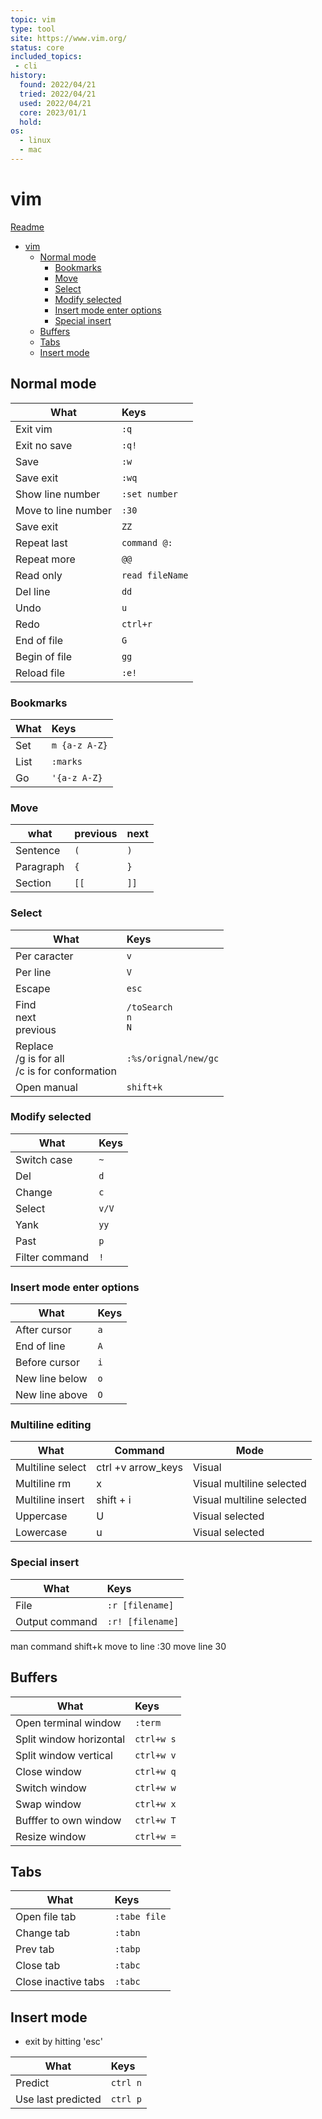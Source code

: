 ```yaml
---
topic: vim
type: tool
site: https://www.vim.org/
status: core
included_topics:
 - cli
history:
  found: 2022/04/21
  tried: 2022/04/21
  used: 2022/04/21
  core: 2023/01/1
  hold:
os:
  - linux
  - mac
---
```



# vim
[Readme](README.md)

- [vim](#vim)
	- [Normal mode](#normal-mode)
		- [Bookmarks](#bookmarks)
		- [Move](#move)
		- [Select](#select)
		- [Modify selected](#modify-selected)
		- [Insert mode enter options](#insert-mode-enter-options)
		- [Special insert](#special-insert)
	- [Buffers](#buffers)
	- [Tabs](#tabs)
	- [Insert mode](#insert-mode)

## Normal mode

| What                | Keys                |
| ------------------- | :------------------ |
| Exit vim            | ```:q```            |
| Exit no save        | ```:q!```           |
| Save                | ```:w```            |
| Save exit           | ```:wq```           |
| Show line number    | ```:set number```   |
| Move to line number | ```:30```           |
| Save exit           | ```ZZ```            |
| Repeat last         | ```command @:```    |
| Repeat more         | ```@@```            |
| Read only           | ```read fileName``` |
| Del line            | ```dd```            |
| Undo                | ```u```             |
| Redo                | ```ctrl+r```        |
| End of file         | ```G```             |
| Begin of file       | ```gg```            |
| Reload file         | ```:e!```           |

### Bookmarks

| What | Keys              |
| ---- | :---------------- |
| Set  | ```m {a-z A-Z}``` |
| List | ```:marks ```     |
| Go   | ```'{a-z A-Z}```  |

### Move

| what      | previous | next     |
| --------- | :------- | :------- |
| Sentence  | ```(```  | ```)```  |
| Paragraph | ```{```  | ```}```  |
| Section   | ```[[``` | ```]]``` |

### Select

| What                                                 | Keys                                     |
| ---------------------------------------------------- | :--------------------------------------- |
| Per caracter                                         | ```v```                                  |
| Per line                                             | ```V```                                  |
| Escape                                               | ```esc```                                |
| Find  <br>next<br>previous                           | ```/toSearch``` <br> ```n```<br> ```N``` |
| Replace  <br>/g is for all<br>/c is for conformation | ```:%s/orignal/new/gc```                 |
| Open manual                                          | ```shift+k```                            |

### Modify selected

| What           | Keys      |
| -------------- | :-------- |
| Switch case    | ```~```   |
| Del            | ```d```   |
| Change         | ```c```   |
| Select         | ```v/V``` |
| Yank           | ```yy```  |
| Past           | ```p```   |
| Filter command | ```!```   |

### Insert mode enter options

| What           | Keys    |
| -------------- | :------ |
| After cursor   | ```a``` |
| End of line    | ```A``` |
| Before cursor  | ```i``` |
| New line below | ```o``` |
| New line above | ```O``` |

### Multiline editing

| What | Command | Mode |
| ---------------- | ------------------ | ------------------------- |
| Multiline select | ctrl +v arrow_keys | Visual |
| Multiline rm | x | Visual multiline selected |
| Multiline insert | shift + i | Visual multiline selected |
| Uppercase | U | Visual selected |
| Lowercase | u | Visual selected |

### Special insert

| What           | Keys                 |
| -------------- | :------------------- |
| File           | ```:r [filename]```  |
| Output command | ```:r! [filename]``` |


man command					 shift+k
move to line				 :30		move line 30

## Buffers

| What                    | Keys             |
| ----------------------- | :--------------- |
| Open terminal window    | ```:term```      |
| Split window horizontal | ```ctrl+w s```   |
| Split window vertical   | ```ctrl+w v```   |
| Close window            | ```ctrl+w q```   |
| Switch window           | ```ctrl+w w```   |
| Swap window             | ```ctrl+w x```   |
| Bufffer to own window   | ```ctrl+w T```   |
| Resize window           | ```ctrl+w =```   |

## Tabs

| What                    | Keys             |
| ----------------------- | :--------------- |
| Open file tab           | ```:tabe file``` |
| Change tab              | ```:tabn```      |
| Prev tab                | ```:tabp```      |
| Close tab               | ```:tabc```      |
| Close inactive tabs     | ```:tabc```      |




## Insert mode

- exit by hitting 	 'esc'

| What               | Keys         |
| ------------------ | :----------- |
| Predict            | ```ctrl n``` |
| Use last predicted | ```ctrl p``` |
